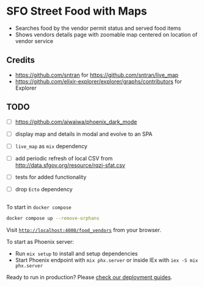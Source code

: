 # SFO Street Food with Maps 

- Searches food by the vendor permit status and served food items
- Shows vendors details page with zoomable map centered on location of vendor service 

## Credits

- https://github.com/sntran for https://github.com/sntran/live_map
- https://github.com/elixir-explorer/explorer/graphs/contributors for Explorer 

## TODO

- [ ] https://github.com/aiwaiwa/phoenix_dark_mode
- [ ] display map and details in modal and evolve to an SPA
- [ ] `live_map` as `mix` dependency 
- [ ] add periodic refresh of local CSV from http://data.sfgov.org/resource/rqzj-sfat.csv
- [ ] tests for added functionality
- [ ] drop `Ecto` dependency


## 

To start in `docker compose`

```bash
docker compose up --remove-orphans

```

Visit [`http://localhost:4000/food_vendors`](http://localhost:4000/food_vendors) from your browser.


To start as Phoenix server:

  * Run `mix setup` to install and setup dependencies
  * Start Phoenix endpoint with `mix phx.server` or inside IEx with `iex -S mix phx.server`

Ready to run in production? Please [check our deployment guides](https://hexdocs.pm/phoenix/deployment.html).
